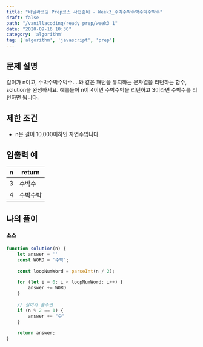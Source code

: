 ```yaml
---
title: "바닐라코딩 Prep코스 사전준비 - Week3_수박수박수박수박수박수"
draft: false
path: "/vanillacoding/ready_prep/week3_1"
date: "2020-09-16 10:30"
category: 'algorithm'
tag: ['algorithm', 'javascript', 'prep']
---
```


## 문제 설명

길이가 n이고, 수박수박수박수....와 같은 패턴을 유지하는 문자열을 리턴하는 함수, solution을 완성하세요. 예를들어 n이 4이면 수박수박을 리턴하고 3이라면 수박수를 리턴하면 됩니다.

## 제한 조건

- n은 길이 10,000이하인 자연수입니다.

## 입출력 예

| n    | return   |
| ---- | -------- |
| 3    | 수박수   |
| 4    | 수박수박 |

## 나의 풀이

#### 소스

```javascript
function solution(n) {
    let answer = ''
    const WORD = '수박';
    
    const loopNumWord = parseInt(n / 2);

    for (let i = 0; i < loopNumWord; i++) {
        answer += WORD
    }
    
    // 길이가 홀수면
    if (n % 2 == 1) {
        answer += "수"
    }
    
    return answer;
}
```

